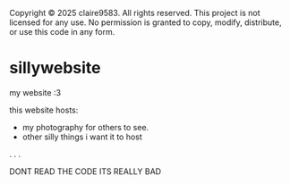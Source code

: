 Copyright © 2025 claire9583. All rights reserved.
This project is not licensed for any use. No permission is granted to copy, modify, distribute, or use this code in any form.


# sillywebsite
my website :3

this website hosts:
- my photography for others to see.
- other silly things i want it to host

.
.
.

DONT READ THE CODE ITS REALLY BAD
